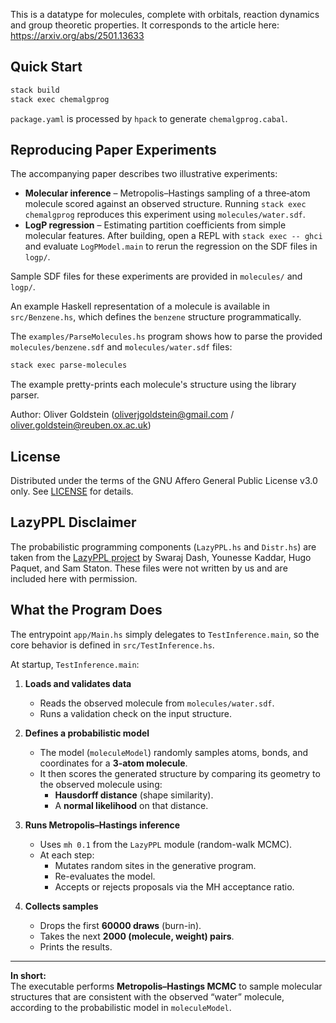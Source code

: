 This is a datatype for molecules, complete with orbitals, reaction dynamics and group theoretic properties. It corresponds to the article here: https://arxiv.org/abs/2501.13633

## Quick Start

```bash
stack build
stack exec chemalgprog
```

`package.yaml` is processed by `hpack` to generate `chemalgprog.cabal`.

## Reproducing Paper Experiments

The accompanying paper describes two illustrative experiments:

- **Molecular inference** – Metropolis–Hastings sampling of a three‑atom molecule scored against an observed structure. Running `stack exec chemalgprog` reproduces this experiment using `molecules/water.sdf`.
- **LogP regression** – Estimating partition coefficients from simple molecular features. After building, open a REPL with `stack exec -- ghci` and evaluate `LogPModel.main` to rerun the regression on the SDF files in `logp/`.

Sample SDF files for these experiments are provided in `molecules/` and `logp/`.

An example Haskell representation of a molecule is available in `src/Benzene.hs`, which defines the `benzene` structure programmatically.

The `examples/ParseMolecules.hs` program shows how to parse the provided `molecules/benzene.sdf` and `molecules/water.sdf` files:

```bash
stack exec parse-molecules
```

The example pretty-prints each molecule's structure using the library parser.

Author: Oliver Goldstein (oliverjgoldstein@gmail.com / oliver.goldstein@reuben.ox.ac.uk)

## License

Distributed under the terms of the GNU Affero General Public License v3.0 only. See [LICENSE](LICENSE) for details.

## LazyPPL Disclaimer

The probabilistic programming components (`LazyPPL.hs` and `Distr.hs`) are taken from the [LazyPPL project](https://github.com/lazyppl-team/lazyppl) by Swaraj Dash, Younesse Kaddar, Hugo Paquet, and Sam Staton. These files were not written by us and are included here with permission.

## What the Program Does

The entrypoint `app/Main.hs` simply delegates to `TestInference.main`, so the core behavior is defined in `src/TestInference.hs`.

At startup, `TestInference.main`:

1. **Loads and validates data**
   - Reads the observed molecule from `molecules/water.sdf`.
   - Runs a validation check on the input structure.

2. **Defines a probabilistic model**
   - The model (`moleculeModel`) randomly samples atoms, bonds, and coordinates for a **3-atom molecule**.
   - It then scores the generated structure by comparing its geometry to the observed molecule using:
     - **Hausdorff distance** (shape similarity).
     - A **normal likelihood** on that distance.

3. **Runs Metropolis–Hastings inference**
   - Uses `mh 0.1` from the `LazyPPL` module (random-walk MCMC).
   - At each step:
     - Mutates random sites in the generative program.
     - Re-evaluates the model.
     - Accepts or rejects proposals via the MH acceptance ratio.

4. **Collects samples**
   - Drops the first **60000 draws** (burn-in).
   - Takes the next **2000 (molecule, weight) pairs**.
   - Prints the results.

---

**In short:**  
The executable performs **Metropolis–Hastings MCMC** to sample molecular structures that are consistent with the observed “water” molecule, according to the probabilistic model in `moleculeModel`.


